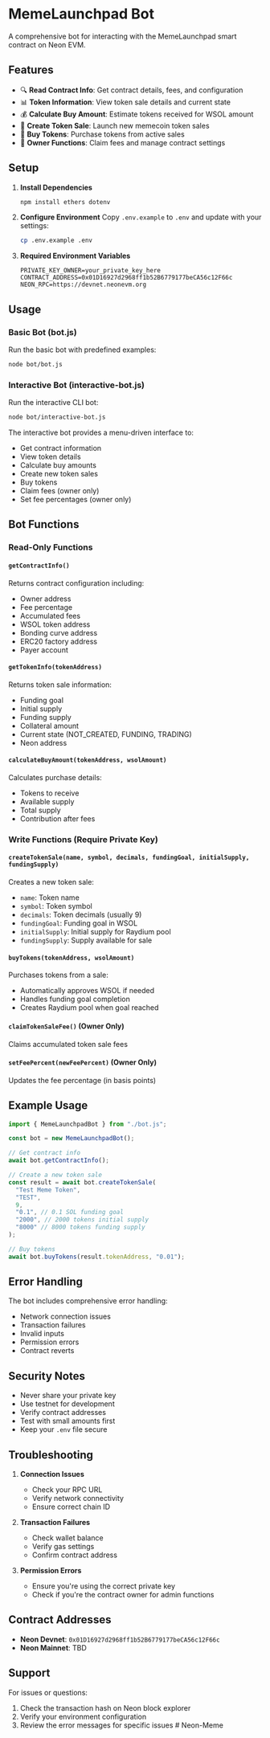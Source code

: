 # MemeLaunchpad Bot

A comprehensive bot for interacting with the MemeLaunchpad smart contract on Neon EVM.

## Features

- 🔍 **Read Contract Info**: Get contract details, fees, and configuration
- 📊 **Token Information**: View token sale details and current state
- 💰 **Calculate Buy Amount**: Estimate tokens received for WSOL amount
- 🚀 **Create Token Sale**: Launch new memecoin token sales
- 🛒 **Buy Tokens**: Purchase tokens from active sales
- 💎 **Owner Functions**: Claim fees and manage contract settings

## Setup

1. **Install Dependencies**

   ```bash
   npm install ethers dotenv
   ```

2. **Configure Environment**
   Copy `.env.example` to `.env` and update with your settings:

   ```bash
   cp .env.example .env
   ```

3. **Required Environment Variables**
   ```env
   PRIVATE_KEY_OWNER=your_private_key_here
   CONTRACT_ADDRESS=0x01D16927d2968ff1b52B6779177beCA56c12F66c
   NEON_RPC=https://devnet.neonevm.org
   ```

## Usage

### Basic Bot (bot.js)

Run the basic bot with predefined examples:

```bash
node bot/bot.js
```

### Interactive Bot (interactive-bot.js)

Run the interactive CLI bot:

```bash
node bot/interactive-bot.js
```

The interactive bot provides a menu-driven interface to:

- Get contract information
- View token details
- Calculate buy amounts
- Create new token sales
- Buy tokens
- Claim fees (owner only)
- Set fee percentages (owner only)

## Bot Functions

### Read-Only Functions

#### `getContractInfo()`

Returns contract configuration including:

- Owner address
- Fee percentage
- Accumulated fees
- WSOL token address
- Bonding curve address
- ERC20 factory address
- Payer account

#### `getTokenInfo(tokenAddress)`

Returns token sale information:

- Funding goal
- Initial supply
- Funding supply
- Collateral amount
- Current state (NOT_CREATED, FUNDING, TRADING)
- Neon address

#### `calculateBuyAmount(tokenAddress, wsolAmount)`

Calculates purchase details:

- Tokens to receive
- Available supply
- Total supply
- Contribution after fees

### Write Functions (Require Private Key)

#### `createTokenSale(name, symbol, decimals, fundingGoal, initialSupply, fundingSupply)`

Creates a new token sale:

- `name`: Token name
- `symbol`: Token symbol
- `decimals`: Token decimals (usually 9)
- `fundingGoal`: Funding goal in WSOL
- `initialSupply`: Initial supply for Raydium pool
- `fundingSupply`: Supply available for sale

#### `buyTokens(tokenAddress, wsolAmount)`

Purchases tokens from a sale:

- Automatically approves WSOL if needed
- Handles funding goal completion
- Creates Raydium pool when goal reached

#### `claimTokenSaleFee()` (Owner Only)

Claims accumulated token sale fees

#### `setFeePercent(newFeePercent)` (Owner Only)

Updates the fee percentage (in basis points)

## Example Usage

```javascript
import { MemeLaunchpadBot } from "./bot.js";

const bot = new MemeLaunchpadBot();

// Get contract info
await bot.getContractInfo();

// Create a new token sale
const result = await bot.createTokenSale(
  "Test Meme Token",
  "TEST",
  9,
  "0.1", // 0.1 SOL funding goal
  "2000", // 2000 tokens initial supply
  "8000" // 8000 tokens funding supply
);

// Buy tokens
await bot.buyTokens(result.tokenAddress, "0.01");
```

## Error Handling

The bot includes comprehensive error handling:

- Network connection issues
- Transaction failures
- Invalid inputs
- Permission errors
- Contract reverts

## Security Notes

- Never share your private key
- Use testnet for development
- Verify contract addresses
- Test with small amounts first
- Keep your `.env` file secure

## Troubleshooting

1. **Connection Issues**

   - Check your RPC URL
   - Verify network connectivity
   - Ensure correct chain ID

2. **Transaction Failures**

   - Check wallet balance
   - Verify gas settings
   - Confirm contract address

3. **Permission Errors**
   - Ensure you're using the correct private key
   - Check if you're the contract owner for admin functions

## Contract Addresses

- **Neon Devnet**: `0x01D16927d2968ff1b52B6779177beCA56c12F66c`
- **Neon Mainnet**: TBD

## Support

For issues or questions:

1. Check the transaction hash on Neon block explorer
2. Verify your environment configuration
3. Review the error messages for specific issues
#   N e o n - M e m e  
 